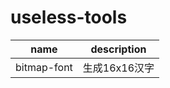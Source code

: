 # useless-tools

|    name     | description   |
| :---------: | ------------- |
| bitmap-font | 生成16x16汉字 |
